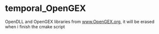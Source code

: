 # temporal_OpenGEX
OpenDLL and OpenGEX libraries from www.OpenGEX.org, it will be erased when i finish the cmake script

